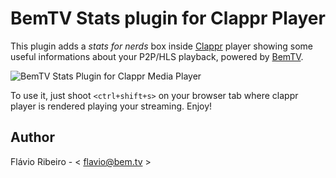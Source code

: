 BemTV Stats plugin for Clappr Player
==============================================

This plugin adds a *stats for nerds* box inside [Clappr](http://github.com/globocom/clappr) player showing some useful informations about your P2P/HLS playback, powered by [BemTV](http://github.com/bemtv).

![BemTV Stats Plugin for Clappr Media Player](http://bem.tv/stats_1.png)

To use it, just shoot `<ctrl+shift+s>` on your browser tab where clappr player is rendered playing your streaming. Enjoy!

## Author

Flávio Ribeiro - < flavio@bem.tv >



